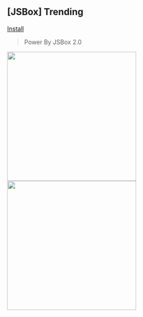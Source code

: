 ## [JSBox] Trending

[Install](https://xteko.com/redir?name=trending-jsbox&url=http://q659q2a7i.bkt.clouddn.com/Trending-2.0.5.zip)

> Power By JSBox 2.0

<img src="http://q659q2a7i.bkt.clouddn.com/1.PNG" width="300"/>
<img src="http://q659q2a7i.bkt.clouddn.com/2.PNG" width="300"/>

